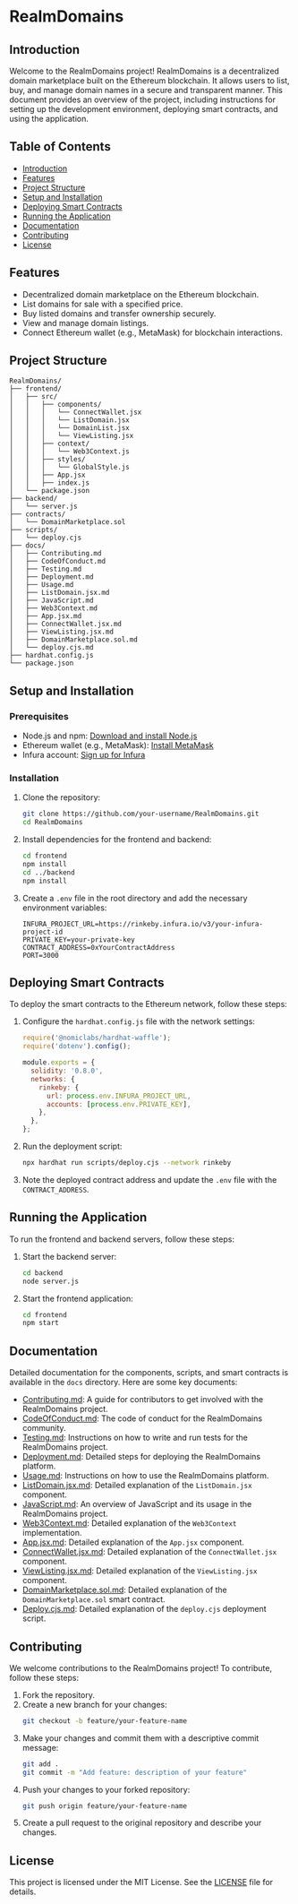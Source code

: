 # RealmDomains

## Introduction

Welcome to the RealmDomains project! RealmDomains is a decentralized domain marketplace built on the Ethereum blockchain. It allows users to list, buy, and manage domain names in a secure and transparent manner. This document provides an overview of the project, including instructions for setting up the development environment, deploying smart contracts, and using the application.

## Table of Contents

- [Introduction](#introduction)
- [Features](#features)
- [Project Structure](#project-structure)
- [Setup and Installation](#setup-and-installation)
- [Deploying Smart Contracts](#deploying-smart-contracts)
- [Running the Application](#running-the-application)
- [Documentation](#documentation)
- [Contributing](#contributing)
- [License](#license)

## Features

- Decentralized domain marketplace on the Ethereum blockchain.
- List domains for sale with a specified price.
- Buy listed domains and transfer ownership securely.
- View and manage domain listings.
- Connect Ethereum wallet (e.g., MetaMask) for blockchain interactions.

## Project Structure

```
RealmDomains/
├── frontend/
│   ├── src/
│   │   ├── components/
│   │   │   └── ConnectWallet.jsx
│   │   │   └── ListDomain.jsx
│   │   │   └── DomainList.jsx
│   │   │   └── ViewListing.jsx
│   │   ├── context/
│   │   │   └── Web3Context.js
│   │   ├── styles/
│   │   │   └── GlobalStyle.js
│   │   ├── App.jsx
│   │   ├── index.js
│   └── package.json
├── backend/
│   └── server.js
├── contracts/
│   └── DomainMarketplace.sol
├── scripts/
│   └── deploy.cjs
├── docs/
│   ├── Contributing.md
│   ├── CodeOfConduct.md
│   ├── Testing.md
│   ├── Deployment.md
│   ├── Usage.md
│   ├── ListDomain.jsx.md
│   ├── JavaScript.md
│   ├── Web3Context.md
│   ├── App.jsx.md
│   ├── ConnectWallet.jsx.md
│   ├── ViewListing.jsx.md
│   ├── DomainMarketplace.sol.md
│   └── deploy.cjs.md
├── hardhat.config.js
└── package.json
```

## Setup and Installation

### Prerequisites

- Node.js and npm: [Download and install Node.js](https://nodejs.org/)
- Ethereum wallet (e.g., MetaMask): [Install MetaMask](https://metamask.io/)
- Infura account: [Sign up for Infura](https://infura.io/)

### Installation

1. Clone the repository:
   ```bash
   git clone https://github.com/your-username/RealmDomains.git
   cd RealmDomains
   ```

2. Install dependencies for the frontend and backend:
   ```bash
   cd frontend
   npm install
   cd ../backend
   npm install
   ```

3. Create a `.env` file in the root directory and add the necessary environment variables:
   ```plaintext
   INFURA_PROJECT_URL=https://rinkeby.infura.io/v3/your-infura-project-id
   PRIVATE_KEY=your-private-key
   CONTRACT_ADDRESS=0xYourContractAddress
   PORT=3000
   ```

## Deploying Smart Contracts

To deploy the smart contracts to the Ethereum network, follow these steps:

1. Configure the `hardhat.config.js` file with the network settings:
   ```javascript
   require('@nomiclabs/hardhat-waffle');
   require('dotenv').config();

   module.exports = {
     solidity: '0.8.0',
     networks: {
       rinkeby: {
         url: process.env.INFURA_PROJECT_URL,
         accounts: [process.env.PRIVATE_KEY],
       },
     },
   };
   ```

2. Run the deployment script:
   ```bash
   npx hardhat run scripts/deploy.cjs --network rinkeby
   ```

3. Note the deployed contract address and update the `.env` file with the `CONTRACT_ADDRESS`.

## Running the Application

To run the frontend and backend servers, follow these steps:

1. Start the backend server:
   ```bash
   cd backend
   node server.js
   ```

2. Start the frontend application:
   ```bash
   cd frontend
   npm start
   ```

## Documentation

Detailed documentation for the components, scripts, and smart contracts is available in the `docs` directory. Here are some key documents:

- [Contributing.md](docs/Contributing.md): A guide for contributors to get involved with the RealmDomains project.
- [CodeOfConduct.md](docs/CodeOfConduct.md): The code of conduct for the RealmDomains community.
- [Testing.md](docs/Testing.md): Instructions on how to write and run tests for the RealmDomains project.
- [Deployment.md](docs/Deployment.md): Detailed steps for deploying the RealmDomains platform.
- [Usage.md](docs/Usage.md): Instructions on how to use the RealmDomains platform.
- [ListDomain.jsx.md](docs/ListDomain.jsx.md): Detailed explanation of the `ListDomain.jsx` component.
- [JavaScript.md](docs/JavaScript.md): An overview of JavaScript and its usage in the RealmDomains project.
- [Web3Context.md](docs/Web3Context.md): Detailed explanation of the `Web3Context` implementation.
- [App.jsx.md](docs/App.jsx.md): Detailed explanation of the `App.jsx` component.
- [ConnectWallet.jsx.md](docs/ConnectWallet.jsx.md): Detailed explanation of the `ConnectWallet.jsx` component.
- [ViewListing.jsx.md](docs/ViewListing.jsx.md): Detailed explanation of the `ViewListing.jsx` component.
- [DomainMarketplace.sol.md](docs/DomainMarketplace.sol.md): Detailed explanation of the `DomainMarketplace.sol` smart contract.
- [Deploy.cjs.md](docs/Deploy.cjs.md): Detailed explanation of the `deploy.cjs` deployment script.

## Contributing

We welcome contributions to the RealmDomains project! To contribute, follow these steps:

1. Fork the repository.
2. Create a new branch for your changes:
   ```bash
   git checkout -b feature/your-feature-name
   ```
3. Make your changes and commit them with a descriptive commit message:
   ```bash
   git add .
   git commit -m "Add feature: description of your feature"
   ```
4. Push your changes to your forked repository:
   ```bash
   git push origin feature/your-feature-name
   ```
5. Create a pull request to the original repository and describe your changes.

## License

This project is licensed under the MIT License. See the [LICENSE](LICENSE) file for details.
